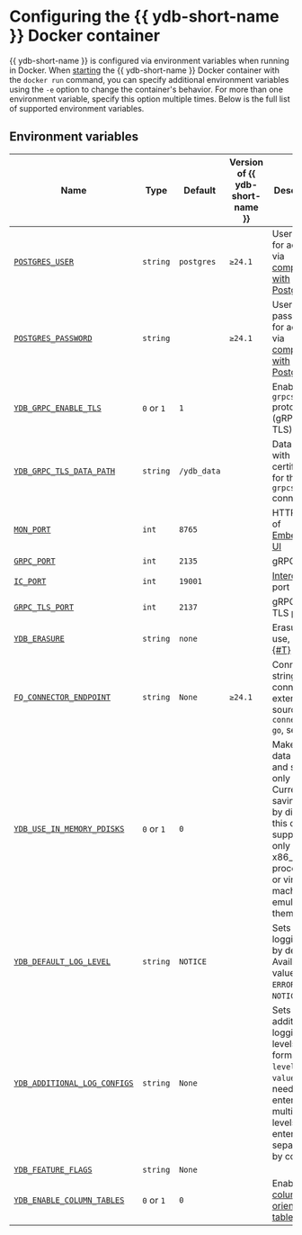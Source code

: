 # Configuring the {{ ydb-short-name }} Docker container

{{ ydb-short-name }} is configured via environment variables when running in Docker. When [starting](start.md) the {{ ydb-short-name }} Docker container with the `docker run` command, you can specify additional environment variables using the `-e` option to change the container's behavior. For more than one environment variable, specify this option multiple times. Below is the full list of supported environment variables.

## Environment variables

| Name | Type | Default | Version of {{ ydb-short-name }} | Description |
| -- | -- | -- | -- | -- |
| [`POSTGRES_USER`](https://GitHub.com/ydb-platform/ydb/blob/c113fcffa7b1a20ad8dcb1b1760ae5bfa25370ca/ydb/public/tools/lib/cmds/__init__.py#L240) | `string` | `postgres` | `≥24.1` | User name for access via [compatibility with PostgreSQL](../../postgresql/intro.md) |
| [`POSTGRES_PASSWORD`](https://GitHub.com/ydb-platform/ydb/blob/c113fcffa7b1a20ad8dcb1b1760ae5bfa25370ca/ydb/public/tools/lib/cmds/__init__.py#L240) | `string` | | `≥24.1` | User password for access via [compatibility with PostgreSQL](../../postgresql/intro.md) |
| [`YDB_GRPC_ENABLE_TLS`](https://GitHub.com/ydb-platform/ydb/blob/c113fcffa7b1a20ad8dcb1b1760ae5bfa25370ca/ydb/public/tools/lib/cmds/__init__.py#L258) | `0` or `1` | `1` | | Enable the `grpcs://` protocol (gRPC over TLS) |
| [`YDB_GRPC_TLS_DATA_PATH`](https://GitHub.com/ydb-platform/ydb/blob/8fefc809c83829d8d8b886e82534d009de4c8826/ydb/public/tools/lib/cmds/__init__.py#L291) | `string` | `/ydb_data` | | Data path with TLS certificates for the `grpcs://` connection |
| [`MON_PORT`](https://GitHub.com/ydb-platform/ydb/blob/8dde59cd0af86737d07a1cd8ff19811a2bd2b663/ydb/tests/library/harness/kikimr_port_allocator.py#L170) | `int` | `8765` | | HTTP port of [Embedded UI](../../reference/embedded-ui/index.md) |
| [`GRPC_PORT`](https://GitHub.com/ydb-platform/ydb/blob/8dde59cd0af86737d07a1cd8ff19811a2bd2b663/ydb/tests/library/harness/kikimr_port_allocator.py#L174) | `int` | `2135` | | gRPC port |
| [`IC_PORT`](https://GitHub.com/ydb-platform/ydb/blob/8dde59cd0af86737d07a1cd8ff19811a2bd2b663/ydb/tests/library/harness/kikimr_port_allocator.py#L179) | `int` | `19001` | | [Interconnect](../../concepts/glossary.md#interconnect) port |
| [`GRPC_TLS_PORT`](https://GitHub.com/ydb-platform/ydb/blob/8dde59cd0af86737d07a1cd8ff19811a2bd2b663/ydb/tests/library/harness/kikimr_port_allocator.py#L183) | `int` | `2137` | | gRPC over TLS port |
| [`YDB_ERASURE`](https://GitHub.com/ydb-platform/ydb/blob/8fefc809c83829d8d8b886e82534d009de4c8826/ydb/public/tools/lib/cmds/__init__.py#L50) | `string` | `none` | | Erasure to use, see [{#T}](../../concepts/topology.md) |
| [`FQ_CONNECTOR_ENDPOINT`](https://GitHub.com/ydb-platform/ydb/blob/c113fcffa7b1a20ad8dcb1b1760ae5bfa25370ca/ydb/public/tools/lib/cmds/__init__.py#L261) | `string` | `None` | `≥24.1` | Connection string for the connector to external sources `fq-connector-go`, see [{#T}](../../concepts/federated_query/index.md) |
| [`YDB_USE_IN_MEMORY_PDISKS`](https://GitHub.com/ydb-platform/ydb/blob/c113fcffa7b1a20ad8dcb1b1760ae5bfa25370ca/ydb/public/tools/lib/cmds/__init__.py#L230) | `0` or `1` | `0` | | Makes all data volatile and stored only in RAM. Currently, saving data by disabling this option is supported only on x86_64 processors or virtual machines emulating them. |
| [`YDB_DEFAULT_LOG_LEVEL`](https://GitHub.com/ydb-platform/ydb/blob/b1c590828b222c839dedecd8e6e79413ef5b7eec/ydb/tests/library/harness/kikimr_config.py#L73) | `string` | `NOTICE` | | Sets the logging level by default. Available values: `CRIT`, `ERROR`, `WARN`, `NOTICE`, `INFO`. |
| [`YDB_ADDITIONAL_LOG_CONFIGS`](https://GitHub.com/ydb-platform/ydb/blob/b1c590828b222c839dedecd8e6e79413ef5b7eec/ydb/tests/library/harness/kikimr_config.py#L48) | `string` | `None` | | Sets additional logging levels in format: `level`:`level value`. If you need to enter multiple levels, then enter them separated by commas. |
| [`YDB_FEATURE_FLAGS`](https://GitHub.com/ydb-platform/ydb/blob/69a57074e4c259aea0bbb9a735c5ed821743629c/ydb/public/tools/lib/cmds/__init__.py#L395) | `string` | `None` | | | Comma-separated list of [experimental features](https://GitHub.com/ydb-platform/ydb/blob/69a57074e4c259aea0bbb9a735c5ed821743629c/ydb/core/protos/feature_flags.proto) YDB |
| [`YDB_ENABLE_COLUMN_TABLES`](https://GitHub.com/ydb-platform/ydb/blob/69a57074e4c259aea0bbb9a735c5ed821743629c/ydb/tests/library/harness/kikimr_config.py#L86) | `0` or `1` | `0` | | Enables [column-oriented tables](../../concepts/datamodel/table.md#column-oriented-tables) |
